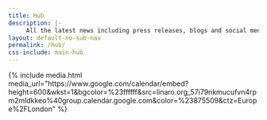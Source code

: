 ```yaml
---
title: Hub
description: |-
     All the latest news including press releases, blogs and social media as well as Linaro events.
layout: default-no-sub-nav
permalink: /hub/
css-include: main-hub
---
```

<div class="row">

<div class="col-xs-12">
{% include media.html media_url="https://www.google.com/calendar/embed?height=600&wkst=1&bgcolor=%23ffffff&src=linaro.org_57i79nkmucufvn4rpm2mldkkeo%40group.calendar.google.com&color=%23875509&ctz=Europe%2FLondon" %}
<br>
</div>
</div>